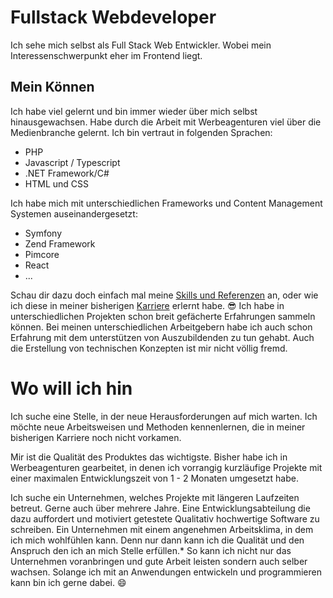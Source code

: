 # Fullstack Webdeveloper
Ich sehe mich selbst als Full Stack Web Entwickler. 
Wobei mein Interessenschwerpunkt eher im Frontend liegt.

## Mein Können
Ich habe viel gelernt und bin immer wieder über mich selbst hinausgewachsen. Habe durch die Arbeit mit Werbeagenturen viel über die Medienbranche gelernt.
Ich bin vertraut in folgenden Sprachen:

- PHP
- Javascript / Typescript
- .NET Framework/C#
- HTML und CSS

Ich habe mich mit unterschiedlichen Frameworks und Content Management Systemen auseinandergesetzt:

- Symfony
- Zend Framework
- Pimcore
- React
- ...

Schau dir dazu doch einfach mal meine [Skills und Referenzen](/experiences) an, oder wie ich diese in meiner bisherigen [Karriere](/career) erlernt habe. :sunglasses:
Ich habe in unterschiedlichen Projekten schon breit gefächerte Erfahrungen sammeln können. Bei meinen unterschiedlichen Arbeitgebern habe ich auch schon Erfahrung mit dem unterstützen von Auszubildenden zu tun gehabt. 
Auch die Erstellung von technischen Konzepten ist mir nicht völlig fremd.

# Wo will ich hin
Ich suche eine Stelle, in der neue Herausforderungen auf mich warten. 
Ich möchte neue Arbeitsweisen und Methoden kennenlernen, die in meiner bisherigen Karriere noch nicht vorkamen.

Mir ist die Qualität des Produktes das wichtigste. Bisher habe ich in Werbeagenturen gearbeitet, in denen ich vorrangig kurzläufige Projekte mit einer maximalen Entwicklungszeit von 1 - 2 Monaten umgesetzt habe.

Ich suche ein Unternehmen, welches Projekte mit längeren Laufzeiten betreut. 
Gerne auch über mehrere Jahre.
Eine Entwicklungsabteilung die dazu auffordert und motiviert getestete Qualitativ hochwertige Software zu schreiben.
Ein Unternehmen mit einem angenehmen Arbeitsklima, in dem ich mich wohlfühlen kann. Denn nur dann kann ich die Qualität und den Anspruch den ich an mich Stelle erfüllen.*
So kann ich nicht nur das Unternehmen voranbringen und gute Arbeit leisten sondern auch selber wachsen.
Solange ich mit an Anwendungen entwickeln und programmieren kann bin ich gerne dabei. :smile:
